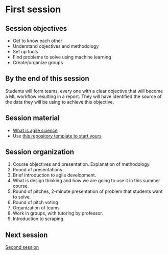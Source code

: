 # First session

## Session objectives

* Get to know each other
* Understand objectives and methodology
* Set up tools
* Find problems to solve using machine learning
* Create/organize groups

## By the end of this session

Students will form teams, every one with a clear objective that will become a ML
workflow resulting in a report. They will have identified the source of the data
they will be using to achieve this objective.

## Session material

* [What is agile science](../text/01.Agile.md)
* Use [this repository template to start yours](https://github.com/JJ/nova-mlops-template)

## Session organization

1. Course objectives and presentation. Explanation of methodology.
2. Round of presentations
3. Brief introduction to agile development.
4. What is design thinking and how we are going to use it in this summer course.
5. Round of pitches, 2-minute presentation of problem that students want to
   solve.
6. Round of pitch voting
7. Organization of teams
8. Work in groups, with tutoring by professor.
9. Introduction to scraping.

## Next session

[Second session](02.md)
